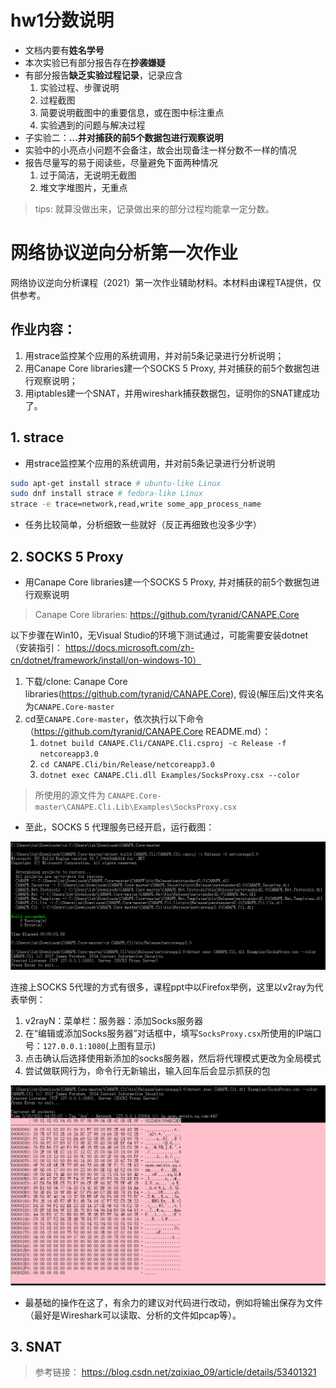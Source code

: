 

# hw1分数说明

- 文档内要有**姓名学号**
- 本次实验已有部分报告存在**抄袭嫌疑**
- 有部分报告**缺乏实验过程记录**，记录应含
  1. 实验过程、步骤说明
  2. 过程截图
  3. 简要说明截图中的重要信息，或在图中标注重点
  4. 实验遇到的问题与解决过程
- 子实验二：**...并对捕获的前5个数据包进行观察说明**
- 实验中的小亮点小问题不会备注，故会出现备注一样分数不一样的情况
- 报告尽量写的易于阅读些，尽量避免下面两种情况
  1. 过于简洁，无说明无截图
  2. 堆文字堆图片，无重点

> tips: 就算没做出来，记录做出来的部分过程均能拿一定分数。

# 网络协议逆向分析第一次作业

网络协议逆向分析课程（2021）第一次作业辅助材料。本材料由课程TA提供，仅供参考。

## 作业内容：

1. 用strace监控某个应用的系统调用，并对前5条记录进行分析说明；
2. 用Canape Core libraries建一个SOCKS 5 Proxy, 并对捕获的前5个数据包进行观察说明；
3. 用iptables建一个SNAT，并用wireshark捕获数据包，证明你的SNAT建成功了。





## 1. strace

- 用strace监控某个应用的系统调用，并对前5条记录进行分析说明

```bash
sudo apt-get install strace # ubuntu-like Linux
sudo dnf install strace # fedora-like Linux
strace -e trace=network,read,write some_app_process_name
```

- 任务比较简单，分析细致一些就好（反正再细致也没多少字）



## 2. SOCKS 5 Proxy

- 用Canape Core libraries建一个SOCKS 5 Proxy, 并对捕获的前5个数据包进行观察说明

> Canape Core libraries:    https://github.com/tyranid/CANAPE.Core

以下步骤在Win10，无Visual Studio的环境下测试通过，可能需要安装dotnet（安装指引： https://docs.microsoft.com/zh-cn/dotnet/framework/install/on-windows-10）

1. 下载/clone: Canape Core libraries(https://github.com/tyranid/CANAPE.Core), 假设(解压后)文件夹名为`CANAPE.Core-master`
2. cd至`CANAPE.Core-master`，依次执行以下命令（https://github.com/tyranid/CANAPE.Core README.md）：
   1. `dotnet build CANAPE.Cli/CANAPE.Cli.csproj -c Release -f netcoreapp3.0`
   2. `cd CANAPE.Cli/bin/Release/netcoreapp3.0`
   3. `dotnet exec CANAPE.Cli.dll Examples/SocksProxy.csx --color`

> 所使用的源文件为 `CANAPE.Core-master\CANAPE.Cli.Lib\Examples\SocksProxy.csx`

- 至此，SOCKS 5 代理服务已经开启，运行截图：

![](cmd_build_and_run.png)

连接上SOCKS 5代理的方式有很多，课程ppt中以Firefox举例，这里以v2ray为代表举例：

1. v2rayN：菜单栏：服务器：添加Socks服务器
2. 在“编辑或添加Socks服务器”对话框中，填写`SocksProxy.csx`所使用的IP端口号：`127.0.0.1:1080`(上图有显示)
3. 点击确认后选择使用新添加的socks服务器，然后将代理模式更改为全局模式
4. 尝试做联网行为，命令行无新输出，输入回车后会显示抓获的包

![](canape_captured.png)

- 最基础的操作在这了，有余力的建议对代码进行改动，例如将输出保存为文件（最好是Wireshark可以读取、分析的文件如pcap等）。



## 3. SNAT

> 参考链接： https://blog.csdn.net/zqixiao_09/article/details/53401321



